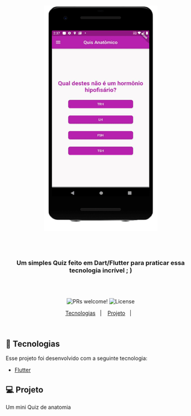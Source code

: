                    

<p align="center">
<img align="" width="300" height="600" src="https://github.com/moraesnicol/Quiz/blob/master/quizgif1.gif" title="quiiz">
</p>
         


<br />
<br />
<h3 align="center">
Um simples Quiz feito em Dart/Flutter para praticar essa tecnologia incrível ; )
</h3>
<br />
<br />

<p align="center">
 <img src="https://img.shields.io/static/v1?label=PRs&message=welcome&color=7159c1&labelColor=000000" alt="PRs welcome!" />

  <img alt="License" src="https://img.shields.io/static/v1?label=license&message=MIT&color=7159c1&labelColor=000000">
</p>

<p align="center">
  <a href="#rocket-tecnologias">Tecnologias</a>&nbsp;&nbsp;&nbsp;|&nbsp;&nbsp;&nbsp;
  <a href="#-projeto">Projeto</a>&nbsp;&nbsp;&nbsp;|&nbsp;&nbsp;&nbsp;
 
</p>
<br>

## :rocket: Tecnologias

Esse projeto foi desenvolvido com a seguinte tecnologia:

- [Flutter](https://flutter.dev/)

## 💻 Projeto

Um mini Quiz de anatomia


    

